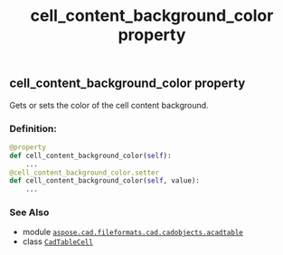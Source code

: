 ﻿---
title: cell_content_background_color property
second_title: Aspose.CAD for Python via .NET API References
description: 
type: docs
weight: 190
url: /python-net/aspose.cad.fileformats.cad.cadobjects.acadtable/cadtablecell/cell_content_background_color/
is_root: false
---

## cell_content_background_color property


Gets or sets the color of the сell content background.
### Definition:
```python
@property
def cell_content_background_color(self):
    ...
@cell_content_background_color.setter
def cell_content_background_color(self, value):
    ...
```

### See Also
* module [`aspose.cad.fileformats.cad.cadobjects.acadtable`](../../)
* class [`CadTableCell`](/cad/python-net/aspose.cad.fileformats.cad.cadobjects.acadtable/cadtablecell)
